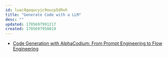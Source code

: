 ```yaml
---
id: luac9goqucyjc9oucp5d9vh
title: "Generate Code with a LLM"
desc: ""
updated: 1705697991217
created: 1705697950819
---
```


- [Code Generation with AlphaCodium: From Prompt Engineering to Flow Engineering](https://github.com/Codium-ai/AlphaCodium)

